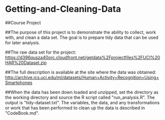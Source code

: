 # Getting-and-Cleaning-Data
##Course Project

##The purpose of this project is to demonstrate the ability to collect, work with, and clean a data set. The goal is to prepare tidy data that can be used for later analysis. 

##The raw data set for the project:
https://d396qusza40orc.cloudfront.net/getdata%2Fprojectfiles%2FUCI%20HAR%20Dataset.zip 

##The full description is available at the site where the data was obtained: 
http://archive.ics.uci.edu/ml/datasets/Human+Activity+Recognition+Using+Smartphones 

##When the data has been down loaded and unzipped, set the directory as the working directory and source the R script called "run_analysis.R". The output is "tidy-dataset.txt". The variables, the data, and any transformations or work that has been performed to clean up the data is described in "CodeBook.md". 